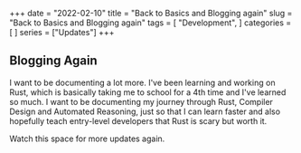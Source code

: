 +++
date = "2022-02-10"
title = "Back to Basics and Blogging again"
slug = "Back to Basics and Blogging again"
tags = [
    "Development",
]
categories = [
    ]
series = ["Updates"]
+++

## Blogging Again

I want to be documenting a lot more. I've been learning and working on Rust, which is basically taking me to school for a 4th time and I've learned so much. I want to be documenting my journey through Rust, Compiler Design and Automated Reasoning, just so that I can learn faster and also hopefully teach entry-level developers that Rust is scary but worth it.

Watch this space for more updates again.